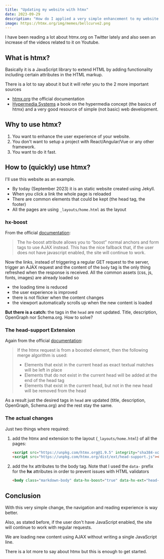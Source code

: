 ```yaml
---
title: "Updating my website with htmx"
date: 2023-09-29
description: "How do I applied a very simple enhancement to my website using the boost feature of htmx?"
image: https://htmx.org/img/memes/bellcurve2.png
---
```


I have been reading a lot about htmx.org on Twitter lately and also seen an increase of the videos related to it on
Youtube.

## What is htmx?

Basically it is a JavaScript library to extend HTML by adding functionality including certain attributes in the HTML
markup.

There is a lot to say about it but it will refer you to the 2 more important sources

- [htmx.org](https://htmx.org) the official documentation
- [Hypermedia Systems](https://hypermedia.systems/) a book on the hypermedia concept (the basics of htmx) and a very
  good resource of simple (not basic) web development.

## Why to use htmx?

1. You want to enhance the user experience of your website.
2. You don't want to setup a project with React/Angular/Vue or any other framework.
3. You want to do it fast.

## How to (quickly) use htmx?

I'll use this website as an example.

- By today (September 2023) it is an static website created using Jekyll.
- When you click a link the whole page is reloaded
- There are common elements that could be kept (the head tag, the footer)
- All the pages are using `_layouts/home.html` as the layout

### hx-boost

From the official [documentation](https://htmx.org/attributes/hx-boost/):

> The hx-boost attribute allows you to “boost” normal anchors and form tags to use AJAX instead. This has the nice
> fallback that, if the user does not have javascript enabled, the site will continue to work.

Now the links, instead of triggering a regular GET request to the server, trigger an AJAX request and the content of
the `body` tag is the only thing refreshed when the response is received. All the common assets (css, js, fonts, images)
are already loaded so

- the loading time is reduced
- the user experience is improved
- there is not flicker when the content changes
- the viewport automatically scrolls up when the new content is loaded

**But there is a catch:** the tags in the `head` are not updated. Title, description, OpenGraph nor Schema.org. How to
solve?

### The head-support Extension

Again from the official [documentation](https://htmx.org/extensions/head-support/#usage):

> If the htmx request is from a boosted element, then the following merge algorithm is used:
> - Elements that exist in the current head as exact textual matches will be left in place
> - Elements that do not exist in the current head will be added at the end of the head tag
> - Elements that exist in the current head, but not in the new head will be removed from the head

As a result just the desired tags in `head` are updated (title, description, OpenGraph, Schema.org) and the rest stay
the same.

### The actual changes

Just two things where required:

1. add the htmx and extension to the layout (`_layouts/home.html`) of all the pages:
   ```html
   <script src="https://unpkg.com/htmx.org@1.9.5" integrity="sha384-xcuj3WpfgjlKF+FXhSQFQ0ZNr39ln+hwjN3npfM9VBnUskLolQAcN80McRIVOPuO" crossorigin="anonymous"></script>
   <script src="https://unpkg.com/htmx.org/dist/ext/head-support.js"></script>
   ```
2. add the hx attributes to the body tag. Note that I used the `data-` prefix for the __hx__ attributes in order to
   prevent issues with HTML validators
   ```html
   <body class="markdown-body" data-hx-boost="true" data-hx-ext="head-support">
   ``` 

## Conclusion

With this very simple change, the navigation and reading experience is way better.

Also, as stated before, if the user don't have JavaScript enabled, the site will continue to work with regular requests.

We are loading new content using AJAX without writing a single JavaScript line.

There is a lot more to say about htmx but this is enough to get started.